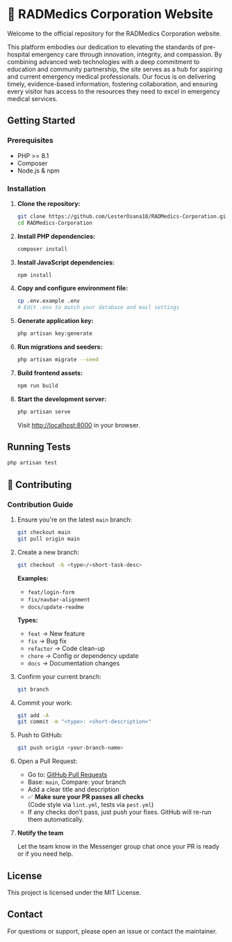# 🚨 RADMedics Corporation Website

Welcome to the official repository for the RADMedics Corporation website.

This platform embodies our dedication to elevating the standards of pre-hospital emergency care through innovation, integrity, and compassion. By combining advanced web technologies with a deep commitment to education and community partnership, the site serves as a hub for aspiring and current emergency medical professionals. Our focus is on delivering timely, evidence-based information, fostering collaboration, and ensuring every visitor has access to the resources they need to excel in emergency medical services.

## Getting Started

### Prerequisites

-   PHP >= 8.1
-   Composer
-   Node.js & npm

### Installation

1. **Clone the repository:**
    ```sh
    git clone https://github.com/LesterOsana18/RADMedics-Corporation.git
    cd RADMedics-Corporation
    ```
2. **Install PHP dependencies:**
    ```sh
    composer install
    ```
3. **Install JavaScript dependencies:**
    ```sh
    npm install
    ```
4. **Copy and configure environment file:**
    ```sh
    cp .env.example .env
    # Edit .env to match your database and mail settings
    ```
5. **Generate application key:**
    ```sh
    php artisan key:generate
    ```
6. **Run migrations and seeders:**
    ```sh
    php artisan migrate --seed
    ```
7. **Build frontend assets:**
    ```sh
    npm run build
    ```
8. **Start the development server:**
    ```sh
    php artisan serve
    ```
    Visit [http://localhost:8000](http://localhost:8000) in your browser.

## Running Tests

```sh
php artisan test
```

## 🤝 Contributing

### Contribution Guide

1. Ensure you're on the latest `main` branch:

    ```bash
    git checkout main
    git pull origin main
    ```

2. Create a new branch:

    ```bash
    git checkout -b <type>/<short-task-desc>
    ```

    **Examples:**

    - `feat/login-form`
    - `fix/navbar-alignment`
    - `docs/update-readme`

    **Types:**

    - `feat` → New feature
    - `fix` → Bug fix
    - `refactor` → Code clean-up
    - `chore` → Config or dependency update
    - `docs` → Documentation changes

3. Confirm your current branch:

    ```bash
    git branch
    ```

4. Commit your work:

    ```bash
    git add -A
    git commit -m "<type>: <short-description>"
    ```

5. Push to GitHub:

    ```bash
    git push origin <your-branch-name>
    ```

6. Open a Pull Request:

    - Go to: [GitHub Pull Requests](https://github.com/LesterOsana18/RADMedics-Corporation/pulls)
    - Base: `main`, Compare: your branch
    - Add a clear title and description
    - ✅ **Make sure your PR passes all checks**  
      (Code style via `lint.yml`, tests via `pest.yml`)
    - If any checks don’t pass, just push your fixes. GitHub will re-run them automatically.

7. **Notify the team**

    Let the team know in the Messenger group chat once your PR is ready or if you need help.

## License

This project is licensed under the MIT License.

## Contact

For questions or support, please open an issue or contact the maintainer.
